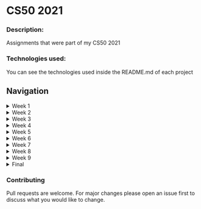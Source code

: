 # CS50 2021

### Description: 
Assignments that were part of my CS50 2021

### Technologies used:
You can see the technologies used inside the README.md of each project

## Navigation
<details>
  <summary>Week 1</summary>
  <blockquote>Introduction to C</blockquote>
  <ul>
	<li>Week 1 Problem Set</li>
		<ul>
			<li><a href="https://github.com/ggwmwgg/cs50/tree/main/C_Cash" target="_blank">Cash</a></li>
			<li><a href="https://github.com/ggwmwgg/cs50/tree/main/C_Mario" target="_blank">Mario</a></li>
		</ul>
  </ul>  
</details>
<details>
  <summary>Week 2</summary>
  <blockquote>C Arrays</blockquote>
  <ul>
	<li>Week 2 Problem Set</li>
		<ul>
			<li><a href="https://github.com/ggwmwgg/cs50/tree/main/C_Readability" target="_blank">Readability</a></li>
			<li><a href="https://github.com/ggwmwgg/cs50/tree/main/C_Caesar" target="_blank">Caesar</a></li>
		</ul>
	<li><a href="https://github.com/ggwmwgg/cs50/tree/main/C_Scrabble" target="_blank">Week 2 Lab (Scrabble)</a></li>
  </ul>  
</details>
<details>
  <summary>Week 3</summary>
  <blockquote>C Algorithms</blockquote>
  <ul>
	<li>Week 3 Problem Set</li>
		<ul>
			<li><a href="https://github.com/ggwmwgg/cs50/tree/main/C_Plurality" target="_blank">Plurality</a></li>
			<li><a href="https://github.com/ggwmwgg/cs50/tree/main/C_Runoff" target="_blank">Runoff</a></li>
		</ul>
  </ul>  
</details>
<details>
  <summary>Week 4</summary>
  <blockquote>C Memory</blockquote>
  <ul>
	<li>Week 4 Problem Set</li>
		<ul>
			<li><a href="https://github.com/ggwmwgg/cs50/tree/main/C_Recover" target="_blank">Recover</a></li>
			<li><a href="https://github.com/ggwmwgg/cs50/tree/main/C_Filter" target="_blank">Filter</a></li>
		</ul>
	<li><a href="https://github.com/ggwmwgg/cs50/tree/main/C_Volume" target="_blank">Week 4 Lab (Volume)</a></li>
  </ul> 
</details>
<details>
  <summary>Week 5</summary>
  <blockquote>C Data Structures</blockquote>
  <ul>
	<li><a href="https://github.com/ggwmwgg/cs50/tree/main/C_Speller" target="_blank">Week 5 Problem Set (Speller)</a></li>
	<li><a href="https://github.com/ggwmwgg/cs50/tree/main/C_Inheritance" target="_blank">Week 5 Lab (Inheritance)</a></li>
  </ul> 
</details>
<details>
  <summary>Week 6</summary>
  <blockquote>Python</blockquote>
  <ul>
	<li>Week 6 Problem Set</li>
		<ul>
			<li><a href="https://github.com/ggwmwgg/cs50/tree/main/Py_Cash" target="_blank">Cash</a></li>
			<li><a href="https://github.com/ggwmwgg/cs50/tree/main/Py_Readability" target="_blank">Readability</a></li>
			<li><a href="https://github.com/ggwmwgg/cs50/tree/main/Py_Mario" target="_blank">Mario</a></li>
			<li><a href="https://github.com/ggwmwgg/cs50/tree/main/Py_DNA" target="_blank">DNA</a></li>
		</ul>
	<li><a href="https://github.com/ggwmwgg/cs50/tree/main/Py_WorldCup" target="_blank">Week 6 Lab (WorldCup)</a></li>
  </ul> 
</details>
<details>
  <summary>Week 7</summary>
  <blockquote>SQL</blockquote>
  <ul>		
	<li><a href="https://github.com/ggwmwgg/cs50/tree/main/SQL_Movies" target="_blank">Week 7 Problem Set (Movies)</a></li>
  </ul> 
</details>
<details>
  <summary>Week 8</summary>
  <blockquote>HTML, CSS, JavaScript</blockquote>
  <ul>
	<li><a href="https://github.com/ggwmwgg/cs50/tree/main/HCJs_Trivia" target="_blank">Week 8 Lab (Trivia)</a></li>
  </ul> 
</details>
<details>
  <summary>Week 9</summary>
  <blockquote>Python/Flask</blockquote>
  <ul>
	<li><a href="https://github.com/ggwmwgg/cs50/tree/main/FLSK_Finance" target="_blank">Week 9 Problem Set (Finance)</a></li>
	<li><a href="https://github.com/ggwmwgg/cs50/tree/main/FLSK_Birthdays" target="_blank">Week 9 Lab (Birthdays)</a></li>
  </ul> 
</details>
<details>
  <summary>Final</summary>
  <blockquote>My CS50 Final Project</blockquote>
  <ul>
	<li><a href="https://github.com/ggwmwgg/cs50/tree/main/CS50_Final" target="_blank">Final Project</a></li>
	<li><a href="https://cs50.harvard.edu/certificates/1c3a5eaf-4567-4a4a-8833-f9d104dc883a" target="_blank">Certificate</a></li>
  </ul> 
</details>


### Contributing

Pull requests are welcome. For major changes please open an issue first to discuss what you would like to change.